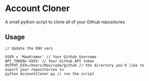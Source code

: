# Account Cloner

A small python script to clone all of your Github repositories

## Usage
	
	// Update the ENV vars
	
	USER = 'MaxKramer' // Your Github Username
	API_TOKEN='XXXX' // Your Github API token
	OUTPUT_DIR=/Users/Max/code/github // the directory you'd like to export your repositories to
	python AccountCloner.py // run the script
